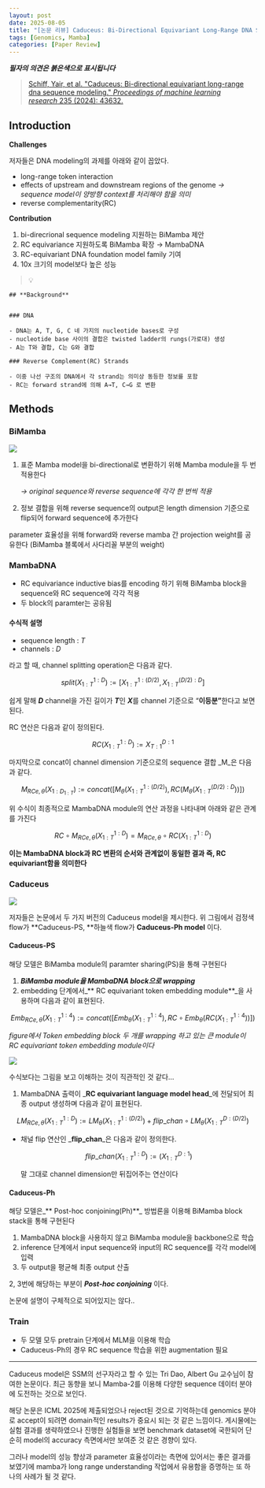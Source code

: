 ```yaml
---
layout: post
date: 2025-08-05
title: "[논문 리뷰] Caduceus: Bi-Directional Equivariant Long-Range DNA Sequence Modeling"
tags: [Genomics, Mamba]
categories: [Paper Review]
---
```


<span class="notion-red">_**필자의 의견은 붉은색으로 표시됩니다**_</span>


> [Schiff, Yair, et al. "Caduceus: Bi-directional equivariant long-range dna sequence modeling." ](https://pmc.ncbi.nlm.nih.gov/articles/PMC12189541/)[_Proceedings of machine learning research_](https://pmc.ncbi.nlm.nih.gov/articles/PMC12189541/)[ 235 (2024): 43632.](https://pmc.ncbi.nlm.nih.gov/articles/PMC12189541/)



## Introduction


**Challenges**


저자들은 DNA modeling의 과제를 아래와 같이 꼽았다.

- long-range token interaction
- effects of upstream and downstream regions of the genome 
_→ sequence model이 양방향 context를 처리해야 함을 의미_
- reverse complementarity(RC)

**Contribution**

1. bi-direcrional sequence modeling 지원하는 BiMamba 제안
1. RC equivariance 지원하도록 BiMamba 확장 → MambaDNA
1. RC-equivariant DNA foundation model family 기여
1. 10x 크기의 model보다 높은 성능

> 💡 


	## **Background**


	### DNA

	- DNA는 A, T, G, C 네 가지의 nucleotide bases로 구성
	- nucleotide base 사이의 결합은 twisted ladder의 rungs(가로대) 생성
	- A는 T와 결합, C는 G와 결합

	### Reverse Complement(RC) Strands

	- 이중 나선 구조의 DNA에서 각 strand는 의미상 동등한 정보를 포함
	- RC는 forward strand에 의해 A→T, C→G 로 변환


## Methods



### BiMamba


![](https://prod-files-secure.s3.us-west-2.amazonaws.com/542b861c-36a8-4051-84e5-8804b6728dba/2c247d59-7815-4980-99f0-8f0d21f445a7/image.png?X-Amz-Algorithm=AWS4-HMAC-SHA256&X-Amz-Content-Sha256=UNSIGNED-PAYLOAD&X-Amz-Credential=ASIAZI2LB4666TS7HUJV%2F20250902%2Fus-west-2%2Fs3%2Faws4_request&X-Amz-Date=20250902T050112Z&X-Amz-Expires=3600&X-Amz-Security-Token=IQoJb3JpZ2luX2VjELz%2F%2F%2F%2F%2F%2F%2F%2F%2F%2FwEaCXVzLXdlc3QtMiJHMEUCIEw6KmPYsqw6gsPgKjPTEFuCkMA4T1IzP%2Bd56Rd16OidAiEAiRjto%2BKFtbWFRIJuv7vlPtoa5t%2B5NNwABrXOIruYK1Eq%2FwMIJRAAGgw2Mzc0MjMxODM4MDUiDOkuAQ7CkB3gKQKg8yrcA0CCRfF%2F5JJbklnCs%2FmMQAqSzeEhoZ9Sbmv0Jyl4Oddlewsq2MBedd3dvXhr27WtAjN8EG7hblRuowGjIWKD1oBseEHrlzDKq52FfH2HX2oaOn4uGFrabL9Iy4yBdfzyskfh6eud4hGFEKreV6uHYv09ZVmYHz3KUq3TDRwRzm1o0aTy%2BfgDlmk6EhpYnwzt1GkzYUUvTRE1r6M%2Br9QvXSsOPHpMvpm0XhKeiCba9VKZAc6ZGDYA6jud046ym0n2aiA3m8yi3sViDM63KJdWR8NQpde8pjPl2%2BY1cqRnyf8gBonyqOiIYc2BctxoT9hw8ikv5ZEhnm37Vm%2Fl5Zlw2TZomo0cSmRXKX8%2BB7qkHijsg7lBt4ecEqSRBHoWEhOyXHZl1F8K2Gfl8ELGCVWgk6wOfbcWwilzUClaPtmyG4HEV9ruPeTfFFXX%2FH9mBOX%2BXhJQE4lDsnNNglX8XlBCsESkqmJ7dIvX5QDroG7TM4QbcTlPN4JlGmp4UoWUEWkJtpfHeecYDdPhk5ZKONXYuwLfRrHMpI70sh3cGI7YsrfgUuZw%2FMuNtw5OGxlO8rh%2B%2FFJYMEM2hm9fsq%2BmzCmStpXbtg9jbG6vL5Ljif4iu6JIpIVB09C1JZwCQIBqMK%2Ff2cUGOqUBZr2TliIaJQ3xMDBrawKx2VofOQMcWJ32nUmXtT3TLe0IaGQKyiKHdB%2FqEQdqv9vmZ%2Bfc%2B1P1FKeCazwW9tiif82zoGwqanfDAU6fd5XsaCOciBPlMbiPsEQKYy49xQpbHgFNw%2FO3o9BGK1s6s3z7q8t71ZwS%2F0yW3lJiC8yt3GBlZz8J6m3YFkd%2BSJI%2BkN6eDPtE64XtfUDKdRvj81YNpEm6xe1L&X-Amz-Signature=a63a02b4cf0de576b6a159bd8fe24b8d4d69bc706db83f63095e7dbd79bdcd75&X-Amz-SignedHeaders=host&x-amz-checksum-mode=ENABLED&x-id=GetObject)

1. 표준 Mamba model을 bi-directional로 변환하기 위해 Mamba module을 두 번 적용한다

	_→ original sequence와 reverse sequence에 각각 한 번씩 적용_

1. 정보 결합을 위해 reverse sequence의 output은 length dimension 기준으로 flip되어 forward sequence에 추가한다

parameter 효율성을 위해 forward와 reverse mamba 간 projection weight를 공유한다 (BiMamba 블록에서 사다리꼴 부분의 weight)



### MambaDNA

- RC equivariance inductive bias를 encoding 하기 위해 BiMamba block을 sequence와 RC sequence에 각각 적용
- 두 block의 paramter는 공유됨


#### 수식적 설명

- sequence length : _T_
- channels : _D_

라고 할 때,  channel splitting operation은 다음과 같다.


$$
split(X^{1:D}_{1:T}):=[X^{1:(D/2)}_{1:T},X^{(D/2):D}_{1:T}]
$$


<span class="notion-red">쉽게 말해 </span><span class="notion-red">_**D**_</span><span class="notion-red"> channel을 가진 길이가 </span><span class="notion-red">_**T**_</span><span class="notion-red">인 </span><span class="notion-red">_**X**_</span><span class="notion-red">를 channel 기준으로 “</span><span class="notion-red">**이등분”**</span><span class="notion-red">한다고 보면 된다.</span>


RC 연산은 다음과 같이 정의된다.


$$
RC(X^{1:D}_{1:T}):=X^{D:1}_{T:1}
$$


마지막으로 concat이 channel dimension 기준으로의 sequence 결합 _M_은 다음과 같다.


$$
M_{RCe,\theta}(X_{1:D_{1:T}}):=concat([M_{\theta}(X^{1:(D/2)}_{1:T}),RC(M_{\theta}(X^{(D/2):D}_{1:T}))])
$$


위 수식이 최종적으로 MambaDNA module의 연산 과정을 나타내며 아래와 같은 관계를 가진다


$$
RC\circ M_{RCe,\theta}(X^{1:D}_{1:T}) = M_{RCe,\theta} \circ RC(X^{1:D}_{1:T})
$$


**이는 MambaDNA block과 RC 변환의 순서와 관계없이 동일한 결과 즉, RC equivariant함을 의미한다**



### Caduceus


![](https://prod-files-secure.s3.us-west-2.amazonaws.com/542b861c-36a8-4051-84e5-8804b6728dba/f94a60d7-8145-473b-aef9-7c68d3ec604a/image.png?X-Amz-Algorithm=AWS4-HMAC-SHA256&X-Amz-Content-Sha256=UNSIGNED-PAYLOAD&X-Amz-Credential=ASIAZI2LB4666TS7HUJV%2F20250902%2Fus-west-2%2Fs3%2Faws4_request&X-Amz-Date=20250902T050112Z&X-Amz-Expires=3600&X-Amz-Security-Token=IQoJb3JpZ2luX2VjELz%2F%2F%2F%2F%2F%2F%2F%2F%2F%2FwEaCXVzLXdlc3QtMiJHMEUCIEw6KmPYsqw6gsPgKjPTEFuCkMA4T1IzP%2Bd56Rd16OidAiEAiRjto%2BKFtbWFRIJuv7vlPtoa5t%2B5NNwABrXOIruYK1Eq%2FwMIJRAAGgw2Mzc0MjMxODM4MDUiDOkuAQ7CkB3gKQKg8yrcA0CCRfF%2F5JJbklnCs%2FmMQAqSzeEhoZ9Sbmv0Jyl4Oddlewsq2MBedd3dvXhr27WtAjN8EG7hblRuowGjIWKD1oBseEHrlzDKq52FfH2HX2oaOn4uGFrabL9Iy4yBdfzyskfh6eud4hGFEKreV6uHYv09ZVmYHz3KUq3TDRwRzm1o0aTy%2BfgDlmk6EhpYnwzt1GkzYUUvTRE1r6M%2Br9QvXSsOPHpMvpm0XhKeiCba9VKZAc6ZGDYA6jud046ym0n2aiA3m8yi3sViDM63KJdWR8NQpde8pjPl2%2BY1cqRnyf8gBonyqOiIYc2BctxoT9hw8ikv5ZEhnm37Vm%2Fl5Zlw2TZomo0cSmRXKX8%2BB7qkHijsg7lBt4ecEqSRBHoWEhOyXHZl1F8K2Gfl8ELGCVWgk6wOfbcWwilzUClaPtmyG4HEV9ruPeTfFFXX%2FH9mBOX%2BXhJQE4lDsnNNglX8XlBCsESkqmJ7dIvX5QDroG7TM4QbcTlPN4JlGmp4UoWUEWkJtpfHeecYDdPhk5ZKONXYuwLfRrHMpI70sh3cGI7YsrfgUuZw%2FMuNtw5OGxlO8rh%2B%2FFJYMEM2hm9fsq%2BmzCmStpXbtg9jbG6vL5Ljif4iu6JIpIVB09C1JZwCQIBqMK%2Ff2cUGOqUBZr2TliIaJQ3xMDBrawKx2VofOQMcWJ32nUmXtT3TLe0IaGQKyiKHdB%2FqEQdqv9vmZ%2Bfc%2B1P1FKeCazwW9tiif82zoGwqanfDAU6fd5XsaCOciBPlMbiPsEQKYy49xQpbHgFNw%2FO3o9BGK1s6s3z7q8t71ZwS%2F0yW3lJiC8yt3GBlZz8J6m3YFkd%2BSJI%2BkN6eDPtE64XtfUDKdRvj81YNpEm6xe1L&X-Amz-Signature=0c633df8e83b34d4d9c07da6856b5b6c984941410386602cd551abce8237c142&X-Amz-SignedHeaders=host&x-amz-checksum-mode=ENABLED&x-id=GetObject)


저자들은 논문에서 두 가지 버전의 Caduceus model을 제시한다. 위 그림에서 검정색 flow가 **Caduceus-PS, **하늘색 flow가 **Caduceus-Ph model** 이다.



#### Caduceus-PS


해당 모델은 BiMamba module의 paramter sharing(PS)을 통해 구현된다

1. _**BiMamba module을 MambaDNA block으로 wrapping**_
1. embedding 단계에서_** RC equivariant token embedding module**_을 사용하며 다음과 같이 표현된다.

$$
Emb_{RCe,\theta}(X^{1:4}_{1:T}):=concat([Emb_{\theta}(X^{1:4}_{1:T}),RC \circ Emb_{\theta}(RC(X^{1:4}_{1:T}))])
$$


_figure에서 Token embedding block 두 개를 wrapping 하고 있는 큰 module이 RC equivariant token embedding module이다_


![](https://prod-files-secure.s3.us-west-2.amazonaws.com/542b861c-36a8-4051-84e5-8804b6728dba/b175e4da-71eb-4e91-8c23-a06dabe673c9/image.png?X-Amz-Algorithm=AWS4-HMAC-SHA256&X-Amz-Content-Sha256=UNSIGNED-PAYLOAD&X-Amz-Credential=ASIAZI2LB4666TS7HUJV%2F20250902%2Fus-west-2%2Fs3%2Faws4_request&X-Amz-Date=20250902T050112Z&X-Amz-Expires=3600&X-Amz-Security-Token=IQoJb3JpZ2luX2VjELz%2F%2F%2F%2F%2F%2F%2F%2F%2F%2FwEaCXVzLXdlc3QtMiJHMEUCIEw6KmPYsqw6gsPgKjPTEFuCkMA4T1IzP%2Bd56Rd16OidAiEAiRjto%2BKFtbWFRIJuv7vlPtoa5t%2B5NNwABrXOIruYK1Eq%2FwMIJRAAGgw2Mzc0MjMxODM4MDUiDOkuAQ7CkB3gKQKg8yrcA0CCRfF%2F5JJbklnCs%2FmMQAqSzeEhoZ9Sbmv0Jyl4Oddlewsq2MBedd3dvXhr27WtAjN8EG7hblRuowGjIWKD1oBseEHrlzDKq52FfH2HX2oaOn4uGFrabL9Iy4yBdfzyskfh6eud4hGFEKreV6uHYv09ZVmYHz3KUq3TDRwRzm1o0aTy%2BfgDlmk6EhpYnwzt1GkzYUUvTRE1r6M%2Br9QvXSsOPHpMvpm0XhKeiCba9VKZAc6ZGDYA6jud046ym0n2aiA3m8yi3sViDM63KJdWR8NQpde8pjPl2%2BY1cqRnyf8gBonyqOiIYc2BctxoT9hw8ikv5ZEhnm37Vm%2Fl5Zlw2TZomo0cSmRXKX8%2BB7qkHijsg7lBt4ecEqSRBHoWEhOyXHZl1F8K2Gfl8ELGCVWgk6wOfbcWwilzUClaPtmyG4HEV9ruPeTfFFXX%2FH9mBOX%2BXhJQE4lDsnNNglX8XlBCsESkqmJ7dIvX5QDroG7TM4QbcTlPN4JlGmp4UoWUEWkJtpfHeecYDdPhk5ZKONXYuwLfRrHMpI70sh3cGI7YsrfgUuZw%2FMuNtw5OGxlO8rh%2B%2FFJYMEM2hm9fsq%2BmzCmStpXbtg9jbG6vL5Ljif4iu6JIpIVB09C1JZwCQIBqMK%2Ff2cUGOqUBZr2TliIaJQ3xMDBrawKx2VofOQMcWJ32nUmXtT3TLe0IaGQKyiKHdB%2FqEQdqv9vmZ%2Bfc%2B1P1FKeCazwW9tiif82zoGwqanfDAU6fd5XsaCOciBPlMbiPsEQKYy49xQpbHgFNw%2FO3o9BGK1s6s3z7q8t71ZwS%2F0yW3lJiC8yt3GBlZz8J6m3YFkd%2BSJI%2BkN6eDPtE64XtfUDKdRvj81YNpEm6xe1L&X-Amz-Signature=19d382031f51f09ab84fcc2f653b300d7bc5be6526da0fa7ceca2b26a1a016a3&X-Amz-SignedHeaders=host&x-amz-checksum-mode=ENABLED&x-id=GetObject)


<span class="notion-red">수식보다는 그림을 보고 이해하는 것이 직관적인 것 같다…</span>

1. MambaDNA 출력이 _**RC equivariant language model head**_에 전달되어 최종 output 생성하며 다음과 같이 표현된다.

$$
LM_{RCe,\theta}(X^{1:D}_{1:T}):= LM_{\theta}(X^{1:(D/2)}_{1:T})+flip\_chan\circ LM_{\theta}(X^{D:(D/2)}_{1:T})
$$

- 채널 flip 연산인 _**flip\_chan**_은 다음과 같이 정의한다.

	$$
	flip\_chan(X^{1:D}_{1:T}):=(X^{D:1}_{1:T})
	$$


	말 그대로 channel dimension만 뒤집어주는 연산이다



#### Caduceus-Ph


해당 모델은_** Post-hoc conjoining(Ph)**_ 방법론을 이용해 BiMamba block stack을 통해 구현된다

1. MambaDNA block을 사용하지 않고 BiMamba module을 backbone으로 학습
1. inference 단계에서 input sequence와 input의 RC sequence를 각각 model에 입력
1. 두 output을 평균해 최종 output 산출

2, 3번에 해당하는 부분이 _**Post-hoc conjoining**_ 이다.


<span class="notion-red">논문에 설명이 구체적으로 되어있지는 않다..</span>



### Train

- 두 모델 모두 pretrain 단계에서 MLM을 이용해 학습
- Caduceus-Ph의 경우 RC sequence 학습을 위한 augmentation 필요

---


<span class="notion-red">Caduceus model은 SSM의 선구자라고 할 수 있는 Tri Dao, Albert Gu 교수님이 참여한 논문이다. 최근 동향을 보니 Mamba-2를 이용해 다양한 sequence 데이터 분야에 도전하는 것으로 보인다.</span>


<span class="notion-red">해당 논문은 ICML 2025에 제출되었으나 reject된 것으로 기억하는데 genomics 분야로 accept이 되려면 domain적인 results가 중요시 되는 것 같은 느낌이다. 게시물에는 실험 결과를 생략하였으나 진행한 실험들을 보면 benchmark dataset에 국한되어 단순히 model의 accuracy 측면에서만 보여준 것 같은 경향이 있다.</span>


<span class="notion-red">그러나 model의 성능 향상과 parameter 효율성이라는 측면에 있어서는 좋은 결과를 보였기에 mamba가 long range understanding 작업에서 유용함을 증명하는 또 하나의 사례가 될 것 같다.</span>

